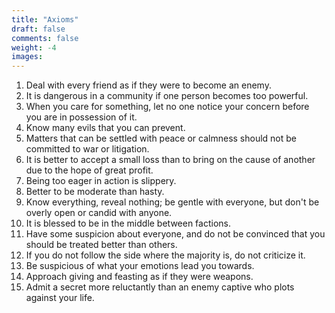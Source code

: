 ```yaml
---
title: "Axioms"
draft: false
comments: false
weight: -4
images:
---
```


1. Deal with every friend as if they were to become an enemy.
2. It is dangerous in a community if one person becomes too powerful.
3. When you care for something, let no one notice your concern before you are in possession of it.
4. Know many evils that you can prevent.
5. Matters that can be settled with peace or calmness should not be committed to war or litigation.
6. It is better to accept a small loss than to bring on the cause of another due to the hope of great profit.
7. Being too eager in action is slippery.
8. Better to be moderate than hasty.
9. Know everything, reveal nothing; be gentle with everyone, but don't be overly open or candid with anyone.
10. It is blessed to be in the middle between factions.
11. Have some suspicion about everyone, and do not be convinced that you should be treated better than others.
12. If you do not follow the side where the majority is, do not criticize it.
13. Be suspicious of what your emotions lead you towards.
14. Approach giving and feasting as if they were weapons.
15. Admit a secret more reluctantly than an enemy captive who plots against your life.